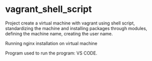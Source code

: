 # vagrant_shell_script

Project create a virtual machine with vagrant using shell script, standardizing the machine and installing packages through modules, 
defining the machine name, creating the user name.

Running nginx installation on virtual machine


Program used to run the program: VS CODE.
